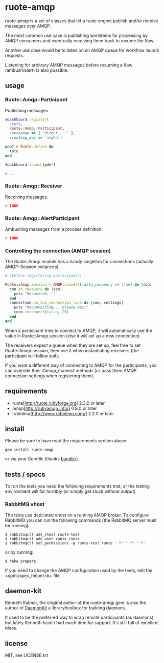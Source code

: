 
# ruote-amqp

ruote-amqp is a set of classes that let a ruote engine publish and/or receive messages over AMQP.

The most common use case is publishing workitems for processing by AMQP consumers and eventually receiving them back to resume the flow.

Another use case would be to listen on an AMQP queue for workflow launch requests.

Listening for arbitrary AMQP messages before resuming a flow (ambush/alert) is also possible.


## usage

### Ruote::Amqp::Participant

Publishing messages

```ruby
$dashboard.register(
  :toto,
  Ruote::Amqp::Participant,
  :exchange => [ 'direct', '' ],
  :routing_key => 'alpha')

pdef = Ruote.define do
  toto
end

$dashboard.launch(pdef)

# ...
```

### Ruote::Amqp::Receiver

Receiving messages.

```ruby
# TODO
```

### Ruote::Amqp::AlertParticipant

Ambushing messages from a process definition.

```ruby
# TODO
```

### Controlling the connection (AMQP session)

The Ruote::Amqp module has a handy singleton for connections (actually
AMQP::Session instances).

```ruby
# (before registering participants)

Ruote::Amqp.session = AMQP.connect(:auto_recovery => true) do |con|
  con.on_recovery do |con|
    puts "Recovered..."
  end
  connection.on_tcp_connection_loss do |con, settings|
    puts "Reconnecting... please wait"
    conn.reconnect(false, 20)
  end
end
```

When a participant tries to connect to AMQP, it will automatically use the value in Ruote::Amqp.session (else it will set up a new connection).

The receivers expect a queue when they are set up, feel free to set Ruote::Amqp.session, then use it when instantiating receivers (the participant will follow suit).

If you want a different way of connecting to AMQP for the participants, you can override their #amqp_connect methods (or pass them AMQP connection settings when registering them).


## requirements

* ruote[http://ruote.rubyforge.org] 2.3.0 or later
* amqp[http://rubyamqp.info/] 0.9.0 or later
* rabbitmq[http://www.rabbitmq.com/] 2.2.0 or later


## install

Please be sure to have read the requirements section above

    gem install ruote-amqp

or via your Gemfile (thanks [bundler](http://gembundler.com)).


## tests / specs

To run the tests you need the following requirements met, or the testing environment will fail horribly (or simply get stuck without output).


### RabbitMQ vhost

The tests use dedicated vhost on a running AMQP broker. To configure RabbitMQ
you can run the following commands (the RabbitMQ server must be running):

    $ rabbitmqctl add_vhost ruote-test
    $ rabbitmqctl add_user ruote ruote
    $ rabbitmqctl set_permissions -p ruote-test ruote '.*' '.*' '.*'

or by running:

    $ rake prepare


If you need to change the AMQP configuration used by the tests, edit the
+spec/spec_helper.rb+ file.


## daemon-kit

Kenneth Kalmer, the original author of the ruote-amqp gem is also the author of [DaemonKit](https://github.com/kennethkalmer/daemon-kit) a library/toolbox for building daemons.

It used to be the preferred way to wrap remote participants (as daemons) but lately Kenneth hasn't had much time for support. It's still full of excellent ideas.


## license

MIT, see LICENSE.txt

